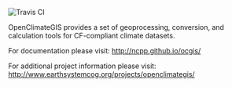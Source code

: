 ![Travis CI](https://travis-ci.org/NCPP/ocgis.svg?branch=master)

OpenClimateGIS provides a set of geoprocessing, conversion, and calculation tools for CF-compliant climate datasets.

For documentation please visit: http://ncpp.github.io/ocgis/

For additional project information please visit: http://www.earthsystemcog.org/projects/openclimategis/

